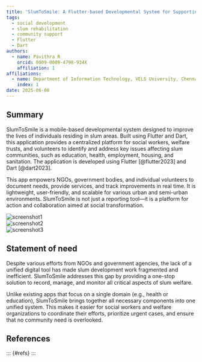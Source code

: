 ```yaml
---
title: 'SlumToSmile: A Flutter-based Developmental System for Supporting Slum Communities'
tags:
  - social development
  - slum rehabilitation
  - community support
  - Flutter
  - Dart
authors:
  - name: Pavithra R
    orcid: 0009-0009-4798-934X
    affiliation: 1
affiliations:
  - name: Department of Information Technology, VELS University, Chennai
    index: 1
date: 2025-06-08
---
```


## Summary

SlumToSmile is a mobile-based developmental system designed to improve the lives of individuals residing in slum areas. Built using Flutter and Dart, this application provides a centralized platform for social workers, welfare trusts, and volunteers to identify and address key issues affecting slum communities, such as education, health, employment, housing, and sanitation. The application is developed using Flutter [@flutter2023] and Dart [@dart2023].

This app empowers NGOs, government bodies, and individual volunteers to document needs, provide services, and track improvements in real time. It is lightweight, user-friendly, and scalable for various urban and semi-urban environments. SlumToSmile is not just a reporting tool—it is a platform for action and collaboration aimed at social transformation.

![screenshot1](images/screenshot1.png)  
![screenshot2](images/screenshot2.png)  
![screenshot3](images/screenshot3.png)  

## Statement of need

Despite various efforts from NGOs and government agencies, the lack of a unified digital tool has made slum development work fragmented and inefficient. SlumToSmile addresses this gap by providing a one-stop solution to record, manage, and monitor all critical aspects of slum welfare.

Unlike existing apps that focus on a single domain (e.g., health or education), SlumToSmile brings together all necessary components into one unified system. This makes it easier for social workers and welfare organizations to coordinate their efforts, prioritize urgent cases, and ensure that no community need is overlooked.

## References

::: {#refs}
:::
